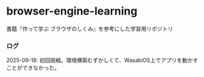 # browser-engine-learning
書籍『作って学ぶ ブラウザのしくみ』を参考にした学習用リポジトリ

### ログ
2025-09-18: 初回挑戦。環境構築むずかしくて、WasabiOS上でアプリを動かすことができなかった。
